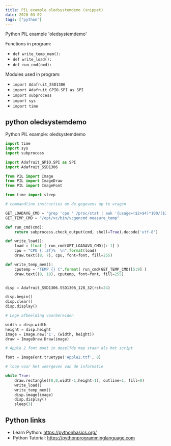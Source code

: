 ```yaml
---
title: PIL example oledsystemdemo (snippet)
date: 2020-03-02
tags: ["python"]
---
```

Python PIL example 'oledsystemdemo'

Functions in program: 
* `def write_temp_mem():`
* `def write_load():`
* `def run_cmd(cmd):`

Modules used in program: 
* `import Adafruit_SSD1306`
* `import Adafruit_GPIO.SPI as SPI`
* `import subprocess`
* `import sys`
* `import time`

## python oledsystemdemo

Python PIL example: oledsystemdemo

```python
import time
import sys
import subprocess

import Adafruit_GPIO.SPI as SPI
import Adafruit_SSD1306

from PIL import Image
from PIL import ImageDraw
from PIL import ImageFont

from time import sleep

# commandline instructies om de gegevens op te vragen

GET_LOADAVG_CMD = "grep 'cpu ' /proc/stat | awk '{usage=($2+$4)*100/($2+$4+$5)} END {print(usage }'")
GET_TEMP_CMD = "/opt/vc/bin/vcgencmd measure_temp"

def run_cmd(cmd):
    return subprocess.check_output(cmd, shell=True).decode('utf-8')

def write_load():
    load = float ( run_cmd(GET_LOADAVG_CMD)[:-1] )
    cpu = "CPU {:.2f}%  \n".format(load)
    draw.text((8, 7), cpu, font=font, fill=255)

def write_temp_mem():
    cputemp = "TEMP {} C".format( run_cmd(GET_TEMP_CMD)[5:9] )
    draw.text((8, 19), cputemp, font=font, fill=255)


disp = Adafruit_SSD1306.SSD1306_128_32(rst=24)

disp.begin()
disp.clear()
disp.display()

# Lege afbeelding voorbereiden

width = disp.width
height = disp.height
image = Image.new('1', (width, height))
draw = ImageDraw.Draw(image)

# Apple 2 font moet in dezelfde map staan als het script

font = ImageFont.truetype('Apple2.ttf', 8)

# loop voor het weergeven van de informatie

while True:
    draw.rectangle((0,0,width-1,height-1), outline=1, fill=0)
    write_load()
    write_temp_mem()
    disp.image(image)
    disp.display()
    sleep(3)


```

## Python links

- Learn Python: https://pythonbasics.org/
- Python Tutorial: https://pythonprogramminglanguage.com
